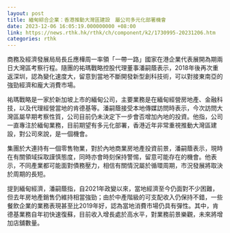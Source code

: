 ```yaml
---
layout: post
title: 緬甸綜合企業：香港推動大灣區建設　屬公司多元化部署機會
date: 2023-12-06 16:05:19.000000000 +08:00
link: https://news.rthk.hk/rthk/ch/component/k2/1730995-20231206.htm
categories: rthk
---
```


商務及經濟發展局局長丘應樺周一率領「一帶一路」國家在港企業代表展開為期兩日大灣區考察行程。隨團的祐瑪戰略控股代理董事潘嗣蔭表示，2018年後再次重返深圳，認為變化速度大，留意到當地不斷開發新型創科技術，可以對接東南亞的強勁經濟和龐大消費市場。

祐瑪戰略是一家於新加坡上市的緬甸公司，主要業務是在緬甸經營房地產、金融科技，以及代理經營當地的肯德基等。潘嗣蔭接受本地傳媒訪問時表示，今次訪問大灣區屬早期考察性質，公司目前仍未決定下一步會否增加內地的投資。他指，公司一直專注於緬甸業務，目前期望有多元化部署，香港近年非常重視推動大灣區建設，對公司來說，是一個機會。

集團於大連持有一個零售物業，對於內地商業房地產投資前景，潘嗣蔭表示，現時在有關領域採取謹慎態度，同時亦會時刻保持警惕，留意可能存在的機會。他表示，不同產業都可能面對債務壓力，相信有關情況屬於循環周期，市況發展將取決於周期的長短。

提到緬甸經濟，潘嗣蔭指，自2021年政變以來，當地經濟至今仍面對不少困難，但去年房地產銷售仍維持相當強勁；由於中產階級的可支配收入仍保持不錯，一些餐飲企業的業務表現甚至比2019年好，認為當地消費市場仍具有彈性。其中，肯德基業務自年初快速復蘇，目前收入增長處於高水平，對業務前景樂觀，未來將增加店舖數量。
